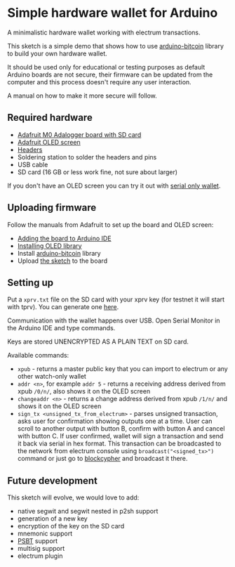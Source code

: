 # Simple hardware wallet for Arduino

A minimalistic hardware wallet working with electrum transactions.

This sketch is a simple demo that shows how to use [arduino-bitcoin](https://github.com/arduino-bitcoin/arduino-bitcoin) library to build your own hardware wallet.

It should be used only for educational or testing purposes as default Arduino boards are not secure, their firmware can be updated from the computer and this process doesn't require any user interaction.

A manual on how to make it more secure will follow.

## Required hardware

- [Adafruit M0 Adalogger board with SD card](https://www.adafruit.com/product/2796)
- [Adafruit OLED screen](https://www.adafruit.com/product/2900)
- [Headers](https://www.adafruit.com/product/2886)
- Soldering station to solder the headers and pins
- USB cable
- SD card (16 GB or less work fine, not sure about larger)

If you don't have an OLED screen you can try it out with [serial only wallet](./arduino/serial_only_wallet/serial_only_wallet.ino).

## Uploading firmware

Follow the manuals from Adafruit to set up the board and OLED screen:

- [Adding the board to Arduino IDE](https://learn.adafruit.com/adafruit-feather-m0-adalogger/setup)
- [Installing OLED library](https://learn.adafruit.com/adafruit-oled-featherwing/featheroled-library)
- Install [arduino-bitcoin](https://github.com/arduino-bitcoin/arduino-bitcoin) library
- Upload [the sketch](./arduino/hardware_wallet/hardware_wallet.ino) to the board

## Setting up

Put a `xprv.txt` file on the SD card with your xprv key (for testnet it will start with tprv). You can generate one [here](https://iancoleman.io/bip39/).

Communication with the wallet happens over USB. Open Serial Monitor in the Arduino IDE and type commands.

Keys are stored UNENCRYPTED AS A PLAIN TEXT on SD card.

Available commands:

- `xpub` - returns a master public key that you can import to electrum or any other watch-only wallet
- `addr <n>`, for example `addr 5` - returns a receiving address derived from xpub `/0/n/`, also shows it on the OLED screen
- `changeaddr <n>` - returns a change address derived from xpub `/1/n/` and shows it on the OLED screen
- `sign_tx <unsigned_tx_from_electrum>` - parses unsigned transaction, asks user for confirmation showing outputs one at a time. User can scroll to another output with button B, confirm with button A and cancel with button C. If user confirmed, wallet will sign a transaction and send it back via serial in hex format. This transaction can be broadcasted to the network from electrum console using `broadcast("<signed_tx>")` command or just go to [blockcypher](https://live.blockcypher.com/btc-testnet/pushtx/) and broadcast it there.

## Future development

This sketch will evolve, we would love to add:

- native segwit and segwit nested in p2sh support
- generation of a new key
- encryption of the key on the SD card
- mnemonic support
- [PSBT](https://github.com/bitcoin/bips/blob/master/bip-0174.mediawiki) support
- multisig support
- electrum plugin
